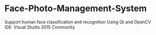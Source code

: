 # Face-Photo-Management-System
Support human face classification and recognition
Using Qt and OpenCV
IDE: Visual Studio 2015 Community
